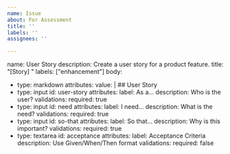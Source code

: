 ```yaml
---
name: Issue
about: For Assessment
title: ''
labels: ''
assignees: ''

---
```


name: User Story
description: Create a user story for a product feature.
title: "[Story] <Feature Description>"
labels: ["enhancement"]
body:
  - type: markdown
    attributes:
      value: |
        ## User Story
  - type: input
    id: user-story
    attributes:
      label: As a...
      description: Who is the user?
    validations:
      required: true
  - type: input
    id: need
    attributes:
      label: I need...
      description: What is the need?
    validations:
      required: true
  - type: input
    id: so-that
    attributes:
      label: So that...
      description: Why is this important?
    validations:
      required: true
  - type: textarea
    id: acceptance
    attributes:
      label: Acceptance Criteria
      description: Use Given/When/Then format
    validations:
      required: false

